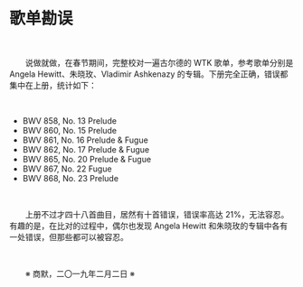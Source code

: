 # 歌单勘误

&emsp;&emsp;

&emsp;&emsp;说做就做，在春节期间，完整校对一遍古尔德的 WTK 歌单，参考歌单分别是 Angela Hewitt、朱晓玫、Vladimir Ashkenazy 的专辑。下册完全正确，错误都集中在上册，统计如下：

&emsp;&emsp;

- BWV 858, No. 13 Prelude
- BWV 860, No. 15 Prelude
- BWV 861, No. 16 Prelude & Fugue
- BWV 862, No. 17 Prelude & Fugue
- BWV 865, No. 20 Prelude & Fugue
- BWV 867, No. 22 Fugue
- BWV 868, No. 23 Prelude

&emsp;&emsp;

&emsp;&emsp;上册不过才四十八首曲目，居然有十首错误，错误率高达 21%，无法容忍。有趣的是，在比对的过程中，偶尔也发现 Angela Hewitt 和朱晓玫的专辑中各有一处错误，但那些都可以被容忍。

&emsp;&emsp;

&emsp;&emsp;※ 商默，二〇一九年二月二日 ※